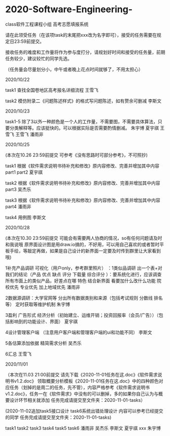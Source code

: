 # 2020-Software-Engineering-
class软件工程课程小组 高考志愿填报系统

请在此领受任务（在该项task的末尾把xxx改为名字即可），接受的任务需要在规定日23:59前提交。

接收任务的难度和工作量将作为参与度打分，请规划好时间和接受的任务量，前期任务较少，建议较忙的同学先选。

（任务量会尽量划分小，中午或者晚上花点时间就够了，不用太担心）

2020/10/22

task1 查找全国卷地区高考报名详细流程  王雪飞

task2 模仿附录二《问题陈述样式》的格式写问题陈述，如有赘余可删减 李斯文

2020/10/23

task1-5
 除了3以外一种颜色是一个人的工作量，不需要图，不需要具体算法，只要分类解释等。应该挺快的。可以根据实际是否需要酌情删减。 朱宇博 夏宇祺 王雪飞 王雪飞 潘雨非  
 
2020/10/25 

(本次在10.26 23:59前提交 可参考《没有思路时可部分参考》，不可照抄)
 
 task1 根据《软件需求说明书待补充和修改》原内容修改、完善并增加其中内容part1 part2  夏宇祺
 
 task2 根据《软件需求说明书待补充和修改》原内容修改、完善并增加其中内容part3  吴杰乐
 
 task3 根据《软件需求说明书待补充和修改》原内容修改、完善并增加其中内容part4  潘雨非
 
 task4 用例图 李斯文

2020/10/28
 
(本次在10.30 23:59前提交 可能会有需要两人协商的情况，so有任何问题请及时和我说哦    原界面设计图是用draw.io搞的，不好用，可以用自己喜欢的或者暂时平板手绘，等敲定再做，如果是自己设计的新界面一定要及时传到群里让大家看到哦)

1补充产品调研  可视化（用户only，参考群里照片） ：1类似品调研 出一个表+对我们的结论（产品 优点 缺点 评分 下载量 综合评分 ）：要系统化进行，应该调查所有市面上的类似产品，好差点在哪  特色  结合新界面 看要加什么改什么功能  院校优先 专业优先 加上地域优先   潘雨非

2数据源调研：大学官网等  分出所有数据类别和来源（包括考试规则 分数线 排名等） 定时获取等维护机制 朱宇博

3盈利 广告形式  经济分析（初始建立、运维开销；投资回报率（会员/广告））（包括影响到的功能设计、界面）  夏宇祺

4设计管理客户端 （注意用户客户端和管理客户端的ui和功能不同）  李斯文

5各估算添加依据  精简需求分析    吴杰乐

6汇总    王雪飞

2020/11/01

（本次在11.03 21:00前提交 请先下载《2020-11-01任务在这.doc》《软件需求说明书v1.2.doc》 领取概要分析模板《2020-11-01任务在这.doc》中的四种颜色对应任务（划掉的是周二的任务，先不管），内容严格参考《软件需求说明书v1.2.doc》，任务一在《软件需求》中没有的可以删掉，多的如果你自己认为与概要设计环节相关就添加  任务完成请提交至文件夹：2020-11-01-tasks）

(2020-11-02追加task5接口设计 task6系统出错处理设计 内容可以参考已经提交的同学 任务完成请提交至文件夹：2020-11-01-tasks)

 task1 task2 task3 task4 task5 task6 潘雨非 吴杰乐 李斯文 夏宇祺 xxx 朱宇博
